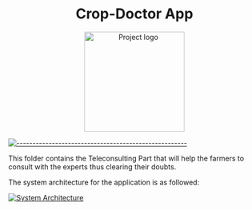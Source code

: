 <h1 align="center">Crop-Doctor App</h1>

<p align="center">
<a href="https://github.com/CROP-DOCTOR-SIH-22/Crop-Doctor"><img width=200px src="https://github.com/CROP-DOCTOR-SIH-22/Crop-doctor-frontend/blob/main/frontend/public/android-chrome-512x512.png"  alt="Project logo"/></a></a>
 
</p>

[![-----------------------------------------------------](https://raw.githubusercontent.com/andreasbm/readme/master/assets/lines/colored.png)](#-table-of-contents)

This folder contains the Teleconsulting Part that will help the farmers to consult with the experts thus clearing their doubts.

The system architecture for the application is as followed:

<a href="https://github.com/CROP-DOCTOR-SIH-22/Crop-doctor-frontend"><img width="auto" src="https://github.com/CROP-DOCTOR-SIH-22/Crop-Doctor/blob/main/AboutProject/ArchitectureDiagram.svg"  alt="System Architecture"/></a></a>


